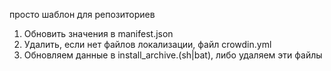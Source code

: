 просто шаблон для репозиториев

1. Обновить значения в manifest.json
2. Удалить, если нет файлов локализации, файл crowdin.yml
3. Обновляем данные в install_archive.(sh|bat), либо удаляем эти файлы
